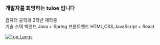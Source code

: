 ### 개발자를 희망하는 tuioe 입니다

컴퓨터 공학과 2학년 재학중  
기술 스택 
백엔드      Java + Spring
프론트엔드  HTML,CSS,JavaScript + React

<!--
**tuioe5679/tuioe5679** is a ✨ _special_ ✨ repository because its `README.md` (this file) appears on your GitHub profile.

Here are some ideas to get you started:

- 🔭 I’m currently working on ...
- 🌱 I’m currently learning ...
- 👯 I’m looking to collaborate on ...
- 🤔 I’m looking for help with ...
- 💬 Ask me about ...
- 📫 How to reach me: ...
- 😄 Pronouns: ...
- ⚡ Fun fact: ...
-->
[![Top Langs](https://github-readme-stats.vercel.app/api/top-langs/?username=tuioe5679&layout=compact)](https://github.com/tuioe5679/github-readme-stats)




